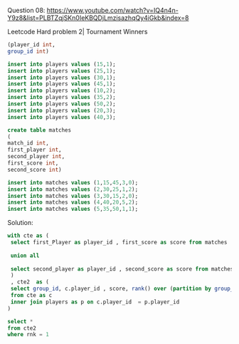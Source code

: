 Question 08:
https://www.youtube.com/watch?v=IQ4n4n-Y9z8&list=PLBTZqjSKn0IeKBQDjLmzisazhqQy4iGkb&index=8


Leetcode Hard problem 2| Tournament Winners

```sql create table players
(player_id int,
group_id int)

insert into players values (15,1);
insert into players values (25,1);
insert into players values (30,1);
insert into players values (45,1);
insert into players values (10,2);
insert into players values (35,2);
insert into players values (50,2);
insert into players values (20,3);
insert into players values (40,3);

create table matches
(
match_id int,
first_player int,
second_player int,
first_score int,
second_score int)

insert into matches values (1,15,45,3,0);
insert into matches values (2,30,25,1,2);
insert into matches values (3,30,15,2,0);
insert into matches values (4,40,20,5,2);
insert into matches values (5,35,50,1,1); 
```



Solution:

```sql 
with cte as (
 select first_Player as player_id , first_score as score from matches
 
 union all
 
 select second_player as player_id , second_score as score from matches
 )
 , cte2  as (
 select group_id, c.player_id , score, rank() over (partition by group_id order by score desc , player_id ) as rnk
 from cte as c
 inner join players as p on c.player_id  = p.player_id
)

select *
from cte2
where rnk = 1
```